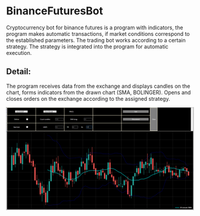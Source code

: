 # BinanceFuturesBot

Cryptocurrency bot for binance futures is a program with indicators,
the program makes automatic transactions,
if market conditions correspond to the established parameters.
The trading bot works according to a certain strategy.
The strategy is integrated into the program for automatic execution.

## Detail:

The program receives data from the exchange and displays candles on the chart,
forms indicators from the drawn chart (SMA, BOLINGER).
Opens and closes orders on the exchange according to the assigned strategy.

![Image text](https://raw.githubusercontent.com/VLola/BinanceAlgorithmScottPlot/master/BinanceAlgorithmScottPlot/Resources/Images/Logo.png)
